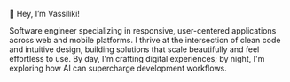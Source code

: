 👋 Hey, I’m Vassiliki!

Software engineer specializing in responsive, user-centered applications across web and mobile platforms. I thrive at the intersection of clean code and intuitive design, building solutions that scale beautifully and feel effortless to use. By day, I'm crafting digital experiences; by night, I'm exploring how AI can supercharge development workflows.
